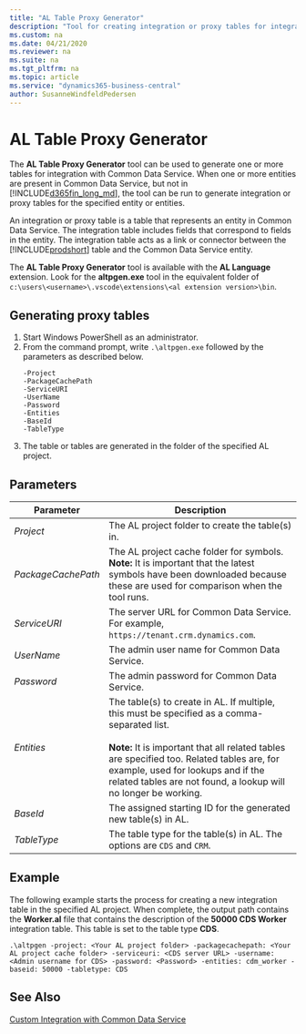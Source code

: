 ```yaml
---
title: "AL Table Proxy Generator"
description: "Tool for creating integration or proxy tables for integration with Common Data Service from Business Central"
ms.custom: na
ms.date: 04/21/2020
ms.reviewer: na
ms.suite: na
ms.tgt_pltfrm: na
ms.topic: article
ms.service: "dynamics365-business-central"
author: SusanneWindfeldPedersen
---
```


# AL Table Proxy Generator

The **AL Table Proxy Generator** tool can be used to generate one or more tables for integration with Common Data Service. When one or more entities are present in Common Data Service, but not in [!INCLUDE[d365fin_long_md](includes/d365fin_long_md.md)], the tool can be run to generate integration or proxy tables for the specified entity or entities.

An integration or proxy table is a table that represents an entity in Common Data Service. The integration table includes fields that correspond to fields in the entity. The integration table acts as a link or connector between the [!INCLUDE[prodshort](includes/prodshort.md)] table and the Common Data Service entity.

The **AL Table Proxy Generator** tool is available with the **AL Language** extension. Look for the **altpgen.exe** tool in the equivalent folder of `c:\users\<username>\.vscode\extensions\<al extension version>\bin`. 

## Generating proxy tables

1. Start Windows PowerShell as an administrator.
2. From the command prompt, write `.\altpgen.exe` followed by the parameters as described below.  
    ```
    -Project
    -PackageCachePath
    -ServiceURI
    -UserName
    -Password
    -Entities
    -BaseId
    -TableType
    ```
3. The table or tables are generated in the folder of the specified AL project.

## Parameters

|Parameter|Description|
|---------|-----------|
|*Project*| The AL project folder to create the table(s) in.|
|*PackageCachePath*| The AL project cache folder for symbols. <br> **Note:** It is important that the latest symbols have been downloaded because these are used for comparison when the tool runs. |
|*ServiceURI*| The server URL for Common Data Service. For example, `https://tenant.crm.dynamics.com`.|
|*UserName*| The admin user name for Common Data Service. |
|*Password*| The admin password for Common Data Service. |
|*Entities*| The table(s) to create in AL. If multiple, this must be specified as a comma-separated list.<br><br>**Note:** It is important that all related tables are specified too. Related tables are, for example, used for lookups and if the related tables are not found, a lookup will no longer be working. |
|*BaseId*| The assigned starting ID for the generated new table(s) in AL. |
|*TableType*| The table type for the table(s) in AL. The options are `CDS` and `CRM`.|

## Example
The following example starts the process for creating a new integration table in the specified AL project. When complete, the output path contains the **Worker.al** file that contains the description of the **50000 CDS Worker** integration table. This table is set to the table type **CDS**.

```
.\altpgen -project: <Your AL project folder> -packagecachepath: <Your AL project cache folder> -serviceuri: <CDS server URL> -username: <Admin username for CDS> -password: <Password> -entities: cdm_worker -baseid: 50000 -tabletype: CDS 
```

## See Also

[Custom Integration with Common Data Service](../administration/administration-custom-cds-integration.md)  